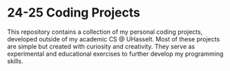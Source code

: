 # 24-25 Coding Projects
This repository contains a collection of my personal coding projects, developed outside of my academic CS @ UHasselt. Most of these projects are simple but created with curiosity and creativity. They serve as experimental and educational exercises to further develop my programming skills.
